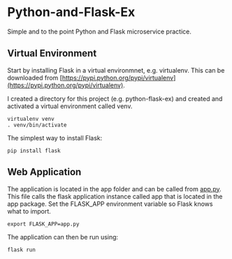 # Python-and-Flask-Ex
Simple and to the point Python and Flask microservice practice.

## Virtual Environment
Start by installing Flask in a virtual environmnet, e.g. virtualenv. This can be downloaded from [https://pypi.python.org/pypi/virtualenv](https://pypi.python.org/pypi/virtualenv).

I created a directory for this project (e.g. python-flask-ex) and created and activated a virtual environment called venv.
```
virtualenv venv
. venv/bin/activate
```

The simplest way to install Flask:
```
pip install flask
```

## Web Application
The application is located in the app folder and can be called from [app.py](app.py). This file calls the flask application instance called app that is located in the app package. Set the FLASK_APP environment variable so Flask knows what to import.
```
export FLASK_APP=app.py
```
The application can then be run using:
```
flask run
```
